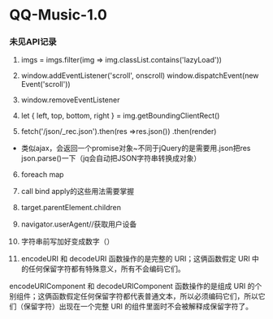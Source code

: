 # QQ-Music-1.0
### 未见API记录
1. imgs = imgs.filter(img => img.classList.contains('lazyLoad'))

2. window.addEventListener('scroll', onscroll)
   window.dispatchEvent(new Event('scroll')) 

3. window.removeEventListener

4. let { left, top, bottom, right } = img.getBoundingClientRect()

5. fetch('/json/_rec.json').then(res =>res.json())
        .then(render)
- 类似ajax，会返回一个promise对象~不同于jQuery的是需要用.json把res  json.parse()一下（jq会自动把JSON字符串转换成对象）

6. foreach map 

7. call bind apply的这些用法需要掌握

8. target.parentElement.children

9. navigator.userAgent//获取用户设备

10. 字符串前写加好变成数字（）

11. encodeURI 和 decodeURI 函数操作的是完整的 URI；这俩函数假定 URI 中的任何保留字符都有特殊意义，所有不会编码它们。

encodeURIComponent 和 decodeURIComponent 函数操作的是组成 URI 的个别组件；这俩函数假定任何保留字符都代表普通文本，所以必须编码它们，所以它们（保留字符）出现在一个完整 URI 的组件里面时不会被解释成保留字符了。